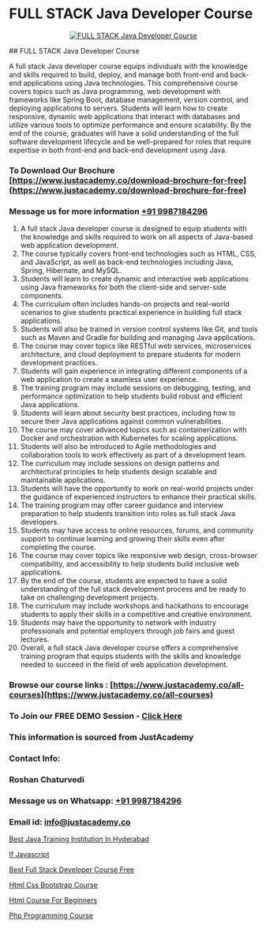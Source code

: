 # FULL STACK Java Developer Course

<p align="center">
  <a href="https://justacademy.co/course-detail/core-java-training">
    <img src="https://justacademy.co/storage2/course_image/1677245426_course_image.webp" alt="FULL STACK Java Developer Course">
  </a>
</p>
## FULL STACK Java Developer Course

A full stack Java developer course equips individuals with the knowledge and skills required to build, deploy, and manage both front-end and back-end applications using Java technologies. This comprehensive course covers topics such as Java programming, web development with frameworks like Spring Boot, database management, version control, and deploying applications to servers. Students will learn how to create responsive, dynamic web applications that interact with databases and utilize various tools to optimize performance and ensure scalability. By the end of the course, graduates will have a solid understanding of the full software development lifecycle and be well-prepared for roles that require expertise in both front-end and back-end development using Java.
### To Download Our Brochure [https://www.justacademy.co/download-brochure-for-free](https://www.justacademy.co/download-brochure-for-free)
### Message us for more information [+91 9987184296](https://api.whatsapp.com/send?phone=919987184296)
1) A full stack Java developer course is designed to equip students with the knowledge and skills required to work on all aspects of Java-based web application development.
2) The course typically covers front-end technologies such as HTML, CSS, and JavaScript, as well as back-end technologies including Java, Spring, Hibernate, and MySQL.
3) Students will learn to create dynamic and interactive web applications using Java frameworks for both the client-side and server-side components.
4) The curriculum often includes hands-on projects and real-world scenarios to give students practical experience in building full stack applications.
5) Students will also be trained in version control systems like Git, and tools such as Maven and Gradle for building and managing Java applications.
6) The course may cover topics like RESTful web services, microservices architecture, and cloud deployment to prepare students for modern development practices.
7) Students will gain experience in integrating different components of a web application to create a seamless user experience.
8) The training program may include sessions on debugging, testing, and performance optimization to help students build robust and efficient Java applications.
9) Students will learn about security best practices, including how to secure their Java applications against common vulnerabilities.
10) The course may cover advanced topics such as containerization with Docker and orchestration with Kubernetes for scaling applications.
11) Students will also be introduced to Agile methodologies and collaboration tools to work effectively as part of a development team.
12) The curriculum may include sessions on design patterns and architectural principles to help students design scalable and maintainable applications.
13) Students will have the opportunity to work on real-world projects under the guidance of experienced instructors to enhance their practical skills.
14) The training program may offer career guidance and interview preparation to help students transition into roles as full stack Java developers.
15) Students may have access to online resources, forums, and community support to continue learning and growing their skills even after completing the course.
16) The course may cover topics like responsive web design, cross-browser compatibility, and accessibility to help students build inclusive web applications.
17) By the end of the course, students are expected to have a solid understanding of the full stack development process and be ready to take on challenging development projects.
18) The curriculum may include workshops and hackathons to encourage students to apply their skills in a competitive and creative environment.
19) Students may have the opportunity to network with industry professionals and potential employers through job fairs and guest lectures.
20) Overall, a full stack Java developer course offers a comprehensive training program that equips students with the skills and knowledge needed to succeed in the field of web application development.

### Browse our course links : [https://www.justacademy.co/all-courses](https://www.justacademy.co/all-courses) 
### To Join our FREE DEMO Session - [Click Here](https://www.justacademy.co/register-for-course-demo)


### This information is sourced from JustAcademy
### Contact Info:
### Roshan Chaturvedi
### Message us on Whatsapp: [+91 9987184296](https://api.whatsapp.com/send?phone=919987184296)
### Email id: [info@justacademy.co](mailto:info@justacademy.co)
                
[Best Java Training Institution In Hyderabad](https://www.linkedin.com/pulse/best-java-training-institution-hyderabad-justacademy-bay-area-nzade?trackingId=D4%2FhxVhjBiIaZOpfWKLf1g%3D%3D&lipi=urn%3Ali%3Apage%3Ad_flagship3_company_admin%3BHcd7BaCMQFaWbBih5QcMnA%3D%3D)

[If Javascript](https://www.linkedin.com/pulse/javascript-justacademy-boston-cbbuc?trackingId=g6bdPtYHc3a3mBvFz7edSw%3D%3D&lipi=urn%3Ali%3Apage%3Ad_flagship3_company_admin%3BXwxjEqEYSnilOOgoWtEIiA%3D%3D)

[Best Full Stack Developer Course Free](https://medium.com/@ranepooja/best-full-stack-developer-course-free-ef9d89cfaeee)

[Html Css Bootstrap Course](https://medium.com/@prempja40/html-css-bootstrap-course-345bb8d4f339)

[Html Course For Beginners](https://justacademyin.github.io/justacademy/html-course-for-beginners)

[Php Programming Course](https://justacademyin.github.io/justacademy/php-programming-course)

